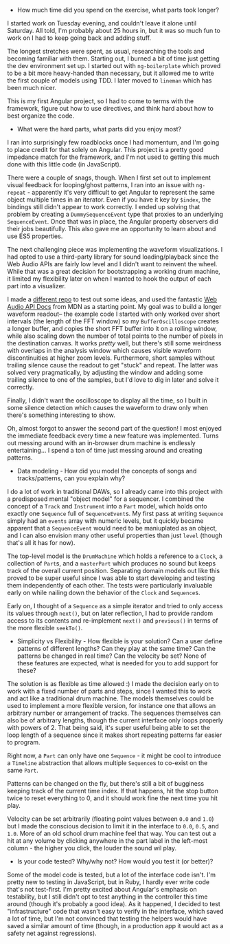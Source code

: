* How much time did you spend on the exercise, what parts took longer?

I started work on Tuesday evening, and couldn't leave it alone until Saturday. All told, I'm probably about 25 hours in, but it was so much fun to work on I had to keep going back and adding stuff.

The longest stretches were spent, as usual, researching the tools and becoming familiar with them. Starting out, I burned a bit of time just getting the dev environment set up. I started out with `ng-boilerplate` which proved to be a bit more heavy-handed than necessary, but it allowed me to write the first couple of models using TDD. I later moved to `lineman` which has been much nicer.

This is my first Angular project, so I had to come to terms with the framework, figure out how to use directives, and think hard about how to best organize the code.

* What were the hard parts, what parts did you enjoy most?

I ran into surprisingly few roadblocks once I had momentum, and I'm going to place credit for that solely on Angular. This project is a pretty good impedance match for the framework, and I'm not used to getting this much done with this little code (in JavaScript).

There were a couple of snags, though. When I first set out to implement visual feedback for looping/ghost patterns, I ran into an issue with `ng-repeat` - apparently it's very difficult to get Angular to represent the same object multiple times in an iterator. Even if you have it key by `$index`, the bindings still didn't appear to work correctly. I ended up solving that problem by creating a `DummySequenceEvent` type that proxies to an underlying `SequenceEvent`. Once that was in place, the Angular property observers did their jobs beautifully. This also gave me an opportunity to learn about and use ES5 properties.

The next challenging piece was implementing the waveform visualizations. I had opted to use a third-party library for sound loading/playback since the Web Audio APIs are fairly low level and I didn't want to reinvent the wheel. While that was a great decision for bootstrapping a working drum machine, it limited my flexibility later on when I wanted to hook the output of each part into a visualizer.

I made a [different repo](https://github.com/texel/webaudio-test) to test out some ideas, and used the fantastic [Web Audio API Docs](https://developer.mozilla.org/en-US/docs/Web/API/Web_Audio_API/Visualizations_with_Web_Audio_API) from MDN as a starting point. My goal was to build a longer waveform readout– the example code I started with only worked over short intervals (the length of the FFT window) so my `BufferOscilloscope` creates a longer buffer, and copies the short FFT buffer into it on a rolling window, while also scaling down the number of total points to the number of pixels in the destination canvas. It works *pretty* well, but there's still some weirdness with overlaps in the analysis window which causes visible waveform discontinuities at higher zoom levels. Furthermore, short samples without trailing silence cause the readout to get "stuck" and repeat. The latter was solved very pragmatically, by adjusting the window and adding some trailing silence to one of the samples, but I'd love to dig in later and solve it correctly.

Finally, I didn't want the oscilloscope to display all the time, so I built in some silence detection which causes the waveform to draw only when there's something interesting to show.

Oh, almost forgot to answer the second part of the question! I most enjoyed the immediate feedback every time a new feature was implemented. Turns out messing around with an in-browser drum machine is endlessly entertaining... I spend a ton of time just messing around and creating patterns.

* Data modeling - How did you model the concepts of songs and tracks/patterns, can you explain why?

I do a lot of work in traditional DAWs, so I already came into this project with a predisposed mental "object model" for a sequencer. I combined the concept of a `Track` and `Instrument` into a `Part` model, which holds onto exactly one `Sequence` full of `SequenceEvent`s. My first pass at writing `Sequence` simply had an `events` array with numeric levels, but it quickly became apparent that a `SequenceEvent` would need to be maniuplated as an object, and I can also envision many other useful properties than just `level` (though that's all it has for now).

The top-level model is the `DrumMachine` which holds a reference to a `Clock`, a collection of `Part`s, and a `masterPart` which produces no sound but keeps track of the overall current position. Separating domain models out like this proved to be super useful since I was able to start developing and testing them independently of each other. The tests were particularly invaluable early on while nailing down the behavior of the `Clock` and `Sequence`s.

Early on, I thought of a `Sequence` as a simple iterator and tried to only access its values through `next()`, but on later reflection, I had to provide random access to its contents and re-implement `next()` and `previous()` in terms of the more flexible `seekTo()`.


* Simplicity vs Flexibility - How flexible is your solution? Can a user define patterns of different lengths? Can they play at the same time? Can the patterns be changed in real time? Can the velocity be set? None of these features are expected, what is needed for you to add support for these?

The solution is as flexible as time allowed :) I made the decision early on to work with a fixed number of parts and steps, since I wanted this to work and act like a traditional drum machine. The models themselves could be used to implement a more flexible version, for instance one that allows an arbitrary number or arrangement of tracks. The sequences themselves can also be of arbitrary lengths, though the current interface only loops properly with powers of 2. That being said, it's super useful being able to set the loop length of a sequence since it makes short repeating patterns far easier to program.

Right now, a `Part` can only have one `Sequence` - it might be cool to introduce a `Timeline` abstraction that allows multiple `Sequence`s to co-exist on the same `Part`.

Patterns can be changed on the fly, but there's still a bit of bugginess keeping track of the current time index. If that happens, hit the stop button twice to reset everything to 0, and it should work fine the next time you hit play.

Velocity can be set arbitrarily (floating point values between `0.0` and `1.0`) but I made the conscious decision to limit it in the interface to `0.0`, `0.5`, and `1.0`. More of an old school drum machine feel that way. You can test out a hit at any volume by clicking anywhere in the part label in the left-most column - the higher you click, the louder the sound wil play.

* Is your code tested? Why/why not? How would you test it (or better)?

Some of the model code is tested, but a lot of the interface code isn't. I'm pretty new to testing in JavaScript, but in Ruby, I hardly ever write code that's not test-first. I'm pretty excited about Angular's emphasis on testability, but I still didn't opt to test anything in the controller this time around (though it's probably a good idea). As it happened, I decided to test "infrastructure" code that wasn't easy to verify in the interface, which saved a lot of time, but I'm not convinced that testing the helpers would have saved a similar amount of time (though, in a production app it would act as a safety net against regressions).
